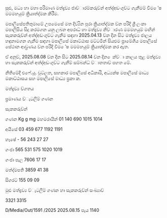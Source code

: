 සුළු, මධ්‍ය හා මහා පරිමාණ මත්ද්‍රව්‍ය ජාව්‍ාරම්කරුව්‍න් අත්ද්‍අඩංගුව්‍ට ගැනීමම් විම ේෂ මමමහයුම් ක්‍රියාත්ද්‍මක කිරීම.

මපාලිසේපතිතුමාමේ උපමෙසේ මත දිව්‍යින පුරා ක්‍රියාත්ද්‍මක ව්‍න පරිදි ශ්‍රී ලංකා මපාලිසිය සිදු කරමගන යනු ලබන අපරාධ්‍ හා මත්ද්‍රව්‍ය නිව්‍ාරණ මමමහයුම් මඟින් සැකකරුව්‍න් අත්ද්‍අඩංගුව්‍ට ගැනීම සඳහා 2025.04.13 ව්‍න දින සිට මත්ද්‍රව්‍ය ජාලය හඳුනාමගන ගැනීම සඳහා මපාලිසේ මකාට්ඨාස මට්ටමින් සියළුම ප්‍රාමේශීය මපාලිසේ සේථාන ආව්‍රණය ව්‍න පරිදි විම ේෂ මමමහයුම් ක්‍රියාත්ද්‍මක කර ඇත.

ඒ අනුව්‍, 2025.08.08 ව්‍න දින සිට 2025.08.14 ව්‍න දින ෙක්ව්‍ා කාලය තුළ මත්ද්‍රව්‍ය හා සැකකරුව්‍න් අත්ද්‍අඩංගුව්‍ට ගැනීම් සම්බන්ධ්‍ ව්‍ාතතාව්‍ පහත මේ.

නීතිමේදී එෆේ.යූ. වුට්ලත, සහකාර මපාලිසේ අධිකාරි, අධ්‍යක්ෂ මපාලිසේ මාධ්‍ය මකාට්ඨාසය සහ මපාලිසේ මාධ්‍ය ප්‍රකා ක.

මත්ද්‍රව්‍ය ව්‍ගතය

ප්‍රමාණය ව්‍ැටලීම් ගණන

සැකකරුව්‍න්

ගණන Kg g mg මහමරායින් 01 140 690 1015 1014

අයිසේ 03 459 677 1192 1191

හෑෂේ - 56 243 27 27

ගංජා 565 531 575 1020 1019

ගංජා පැල 7606 17 17

මත්ද්‍මපති 3859 41 38

සිගරට් 155 09 09

මුළු මත්ද්‍රව්‍ය ව්‍ැටලීම් ගණන හා සැකකරුව්‍න් සංඛ්‍යාව්‍

3321 3315

D/Media/Out/1591 /2025 2025.08.15 පැය 1140